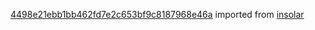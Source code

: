 [4498e21ebb1bb462fd7e2c653bf9c8187968e46a](https://github.com/insolar/insolar/commit/4498e21ebb1bb462fd7e2c653bf9c8187968e46a) imported from [insolar](https://github.com/insolar/insolar)
